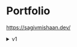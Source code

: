 # Portfolio

https://sagivmishaan.dev/

<details>
    <summary>v1</summary>
    
    - snap scrolling  
    - animations  
    - conditional styling   
    - responsive 
  
</details> 
